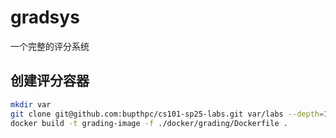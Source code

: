 # gradsys
一个完整的评分系统


## 创建评分容器
```bash
mkdir var
git clone git@github.com:bupthpc/cs101-sp25-labs.git var/labs --depth=1
docker build -t grading-image -f ./docker/grading/Dockerfile .
```